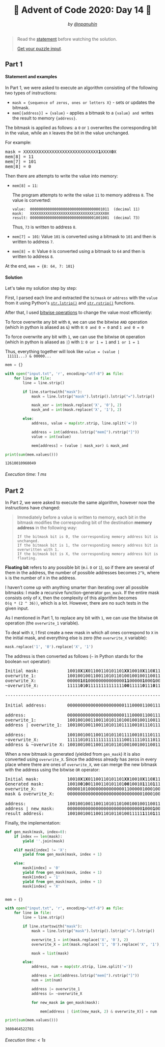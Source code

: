 <h1 align="center">🎄 Advent of Code 2020: Day 14 🎄</h1>
<h6 align="center">by <a href="https://github.com/npanuhin">@npanuhin</a></h6>

> Read the [statement](https://adventofcode.com/2020/day/14 "Visit adventofcode.com/2020/day/14") before watching the solution.
>
> [Get your puzzle input](https://adventofcode.com/2020/day/14/input "Open adventofcode.com/2020/day/14/input").


## Part 1

#### Statement and examples

In Part 1, we were asked to execute an algorithm consisting of the following two types of instructions:

- `mask = {sequence of zeros, ones or letters X}` - sets or updates the bitmask.
- `mem[{address}] = {value}` - applies a bitmask to a `{value} and `writes the result to memory `{address}`.

The bitmask is applied as follows: a `0` or `1` overwrites the corresponding bit in the value, while an `X` leaves the bit in the value unchanged.

For example:

<pre>
mask = XXXXXXXXXXXXXXXXXXXXXXXXXXXXX<b>1</b>XXXX<b>0</b>X
mem[8] = 11
mem[7] = 101
mem[8] = 0
</pre>

Then there are attempts to write the value into memory:

- `mem[8] = 11`:

  The program attempts to write the value `11` to memory address `8`. The value is converted:
  ```
  value:  000000000000000000000000000000001011  (decimal 11)
  mask:   XXXXXXXXXXXXXXXXXXXXXXXXXXXXX1XXXX0X
  result: 000000000000000000000000000001001001  (decimal 73)
  ```
  Thus, `73` is written to address `8`.

- `mem[7] = 101`: Value `101` is converted using a bitmask to `101` and then is written to address `7`.

- `mem[8] = 0`:  Value `0` is converted using a bitmask to `64` and then is written to address `8`.

At the end, `mem = {8: 64, 7: 101}`

#### Solution

Let's take my solution step by step:

First, I parsed each line and extracted the `bitmask` or `address` with the `value` from it using Python's [`str.lstrip()`](https://docs.python.org/3/library/stdtypes.html#str.lstrip "Visit docs.python.org#str.lstrip") and [`str.rstrip()`](https://docs.python.org/3/library/stdtypes.html#str.rstrip "Visit docs.python.org#str.rstrip") functions.

After that, I used [bitwise operations](https://en.wikipedia.org/wiki/Bitwise_operation "Visit wikipedia.org/Bitwise_operation") to change the value most efficiently:

To force overwrite any bit with `0`, we can use the bitwise `AND` operation (which in python is aliased as `&`) with `0`: `0 and 0 = 0` and `1 and 0 = 0`

To force overwrite any bit with `1`, we can use the bitwise `OR` operation (which in python is aliased as `|`) with `1`: `0 or 1 = 1` and `1 or 1 = 1`

Thus, everything together will look like `value = (value | 11111...) & 00000...`

<!-- Execute code: "part1.py" -->
```python
mem = {}

with open("input.txt", 'r', encoding="utf-8") as file:
    for line in file:
        line = line.strip()

        if line.startswith("mask"):
            mask = line.lstrip("mask").lstrip().lstrip("=").lstrip()

            mask_xor = int(mask.replace('X', '0'), 2)
            mask_and = int(mask.replace('X', '1'), 2)

        else:
            address, value = map(str.strip, line.split('='))

            address = int(address.lstrip("mem[").rstrip("]"))
            value = int(value)

            mem[address] = (value | mask_xor) & mask_and

print(sum(mem.values()))
```
```
12610010960049
```
###### Execution time: 1 ms

## Part 2

In Part 2, we were asked to execute the same algorithm, however now the instructions have changed:

>  Immediately before a value is written to memory, each bit in the bitmask modifies the corresponding bit of the destination **memory address** in the following way:
>  ```
>  If the bitmask bit is 0, the corresponding memory address bit is unchanged.
>  If the bitmask bit is 1, the corresponding memory address bit is overwritten with 1.
>  If the bitmask bit is X, the corresponding memory address bit is floating.
>  ```

**Floating bit** refers to any possible bit (e.i. `0` or `1`), so if there are several of them in the address, the number of possible addresses becomes `2^k`, where `k` is the number of `X` in the address.

I haven’t come up with anything smarter than iterating over all possible bitmasks: I made a recursive function-generator `gen_mask`. If the entire mask consists only of `X`, then the complexity of this algorithm becomes `O(q * (2 ^ 36))`, which is a lot. However, there are no such tests in the given input.

As I mentioned in Part 1, to replace any bit with `1`, we can use the bitwise `OR` operation (the `overwrite_1` variable).

To deal with `X`, I first create a new mask in which all ones correspond to `X` in the initial mask, and everything else is zero (the `overwrite_X` variable):

```python
mask.replace('1', '0').replace('X', '1')
```

The address is then converted as follows (`~` in Python stands for the boolean `not` operator):

<pre>
Initial mask:           10010<b>X</b>1<b>X</b>01100110101101<b>X</b><b>X</b>10010<b>X</b>110<b>X</b>11
overwrite_1:            100100100110011010110100100100110011
overwrite_X:            00000<b>1</b>0<b>1</b>00000000000000<b>1</b><b>1</b>00000<b>1</b>000<b>1</b>00
~overwrite_X:           11111<b>0</b>1<b>0</b>11111111111111<b>0</b><b>0</b>11111<b>0</b>111<b>0</b>11

------------------------------------------------------------

Initial address:        000000000000000000000011100001100111 (= address)

address:                000000000000000000000011100001100111 (= address)
overwrite_1:            100100100110011010110100100100110011
address | overwrite_1:  100100100110011010110111100101110111

address:                100100100110011010110111100101110111 (= address)
~overwrite_X:           111110101111111111111100111110111011
address & ~overwrite_X: 100100100110011010110100100100110011
</pre>

When a new bitmask is generated (yielded from `gen_mask`) it is also converted using `overwrite_X`. Since the address already has zeros in every place where there are ones of `overwrite_X`, we can merge the new bitmask with the address using the bitwise `OR` operator:

<pre>
Initial mask:           10010<b>X</b>1<b>X</b>01100110101101<b>X</b><b>X</b>10010<b>X</b>110<b>X</b>11
Generated mask:         10010<b>0</b>1<b>0</b>01100110101101<b>0</b><b>0</b>10010<b>1</b>110<b>1</b>11
overwrite_X:            000001010000000000000011000001000100
mask & overwrite_X:     000000000000000000000000000001000100 (= new_mask)

address:                100100100110011010110100100100110011
address | new_mask:     00000000000000000000000000000<b>1</b>000<b>1</b>00
result address:         10010010011001101011010011111<b>1</b>110<b>1</b>11 = 39299272695
</pre>

Finally, the implementation:

<!-- Execute code: "part2.py" -->
```python
def gen_mask(mask, index=0):
    if index == len(mask):
        yield ''.join(mask)

    elif mask[index] != 'X':
        yield from gen_mask(mask, index + 1)

    else:
        mask[index] = '0'
        yield from gen_mask(mask, index + 1)
        mask[index] = '1'
        yield from gen_mask(mask, index + 1)
        mask[index] = 'X'


mem = {}

with open("input.txt", 'r', encoding="utf-8") as file:
    for line in file:
        line = line.strip()

        if line.startswith("mask"):
            mask = line.lstrip("mask").lstrip().lstrip("=").lstrip()

            overwrite_1 = int(mask.replace('X', '0'), 2)
            overwrite_X = int(mask.replace('1', '0').replace('X', '1'), 2)

            mask = list(mask)

        else:
            address, num = map(str.strip, line.split('='))

            address = int(address.lstrip("mem[").rstrip("]"))
            num = int(num)

            address |= overwrite_1
            address &= ~overwrite_X

            for new_mask in gen_mask(mask):

                mem[address | (int(new_mask, 2) & overwrite_X)] = num

print(sum(mem.values()))
```
```
3608464522781
```
###### Execution time: < 1s

